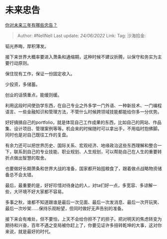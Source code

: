 # 未来忠告
[你对未来三年有哪些忠告？](https://www.zhihu.com/question/532746783/answer/2535137829)

> Author: #NellNell
> Last update: *24/06/2022*
> Link:
> Tag:
> 沙海拾金:

韬光养晦，厚积薄发。

接下来世界大概率要进入萧条和通缩期，这种时候不建议折腾，以保守和务实为主要行动原则。

保住现有工作，保证一份固定收入。

少投资，多储蓄。

创业的话慎重点，能缓则缓。

利用这段时间使劲学东西，在自己专业之外多学一门外语、一种新技术、一门编程语言、一些金融知识和管理方法，不管什么时候跨领域技能都能给你多一分优势。

好好搞搞自己的portfolio，就是体现自己工作成果的东西，比如自己的网站、作品集、设计项目、管理案例等等。机会来的时候随时可以拿出手，不用临时抱佛脚。同时也是对自己既往工作的复盘。

有余力还可以把世界历史、国际关系、宏观经济、地缘政治这些东西理解和整合一下，联系到自己的专业技能、职业规划、人生规划，可以帮助自己在人生的重要转折点做出智慧的取舍。

也要做好长期萧条和世界大战的准备，国家都开始囤粮食了，跟着做点战略物资储备总不会太错。

最后，最重要的是，好好珍惜对待身边的人，对ta们好一点，多宽容、多谅解一些，大环境不好大家都不容易。

多事之秋，谁都不知道跟谁是最后一次见面、最后一次发消息、最后一次开玩笑、最后一次吵架……保持乐观盼望，但同时做好无声告别的准备。

接下来会有难处，但不要怕，上天不会给你担不了的担子。把对明天的焦虑转变为期待和兴奋，百年不遇之变局被你赶上了，你要见证许多扭转乾坤的大事，这对你来说，就是最好的时代。
